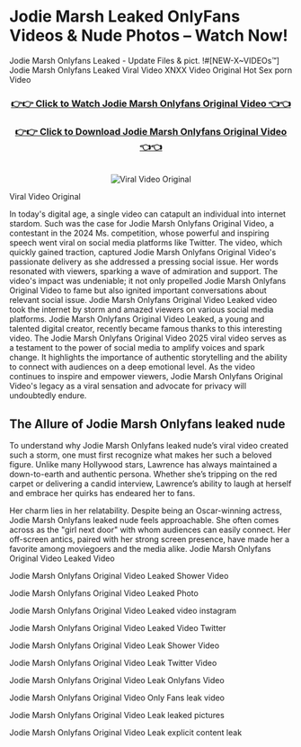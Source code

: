 # Jodie Marsh Leaked OnlyFans Videos & Nude Photos – Watch Now!

Jodie Marsh Onlyfans Leaked - Update Files & pict. !#[NEW-X~VIDEOs™] Jodie Marsh Onlyfans Leaked Viral Video XNXX Video Original Hot Sex porn Video
<br>
<div align="center">
<h3><a href="https://links2leaks.com?utm_source=jodiemarsh&utm_medium=gitlong" rel="nofollow">👉👉 Click to Watch Jodie Marsh Onlyfans Original Video 👈👈</a></h3>
<h3><a href="https://links2leaks.com?utm_source=jodiemarsh&utm_medium=gitlong" rel="nofollow">👉👉 Click to Download Jodie Marsh Onlyfans Original Video 👈👈</a></h3>
<br>
<a href="https://links2leaks.com?utm_source=jodiemarsh&utm_medium=gitlong" rel="nofollow"><img src="https://i.ibb.co/Gkj2r4b/banner.png" alt="Viral Video Original" style="max-width: 100%; display: inline-block;" data-target="animated-image.originalImage"></a>
</div>

Viral Video Original

In today's digital age, a single video can catapult an individual into internet stardom. Such was the case for Jodie Marsh Onlyfans Original Video, a contestant in the 2024 Ms. competition, whose powerful and inspiring speech went viral on social media platforms like Twitter.
The video, which quickly gained traction, captured Jodie Marsh Onlyfans Original Video's passionate delivery as she addressed a pressing social issue. Her words resonated with viewers, sparking a wave of admiration and support. The video's impact was undeniable; it not only propelled Jodie Marsh Onlyfans Original Video to fame but also ignited important conversations about relevant social issue.
Jodie Marsh Onlyfans Original Video Leaked video took the internet by storm and amazed viewers on various social media platforms. Jodie Marsh Onlyfans Original Video Leaked, a young and talented digital creator, recently became famous thanks to this interesting video.
The Jodie Marsh Onlyfans Original Video 2025 viral video serves as a testament to the power of social media to amplify voices and spark change. It highlights the importance of authentic storytelling and the ability to connect with audiences on a deep emotional level. As the video continues to inspire and empower viewers, Jodie Marsh Onlyfans Original Video's legacy as a viral sensation and advocate for privacy will undoubtedly endure.

<h2>The Allure of Jodie Marsh Onlyfans leaked nude</h2>


To understand why Jodie Marsh Onlyfans leaked nude’s viral video created such a storm, one must first recognize what makes her such a beloved figure. Unlike many Hollywood stars, Lawrence has always maintained a down-to-earth and authentic persona. Whether she’s tripping on the red carpet or delivering a candid interview, Lawrence’s ability to laugh at herself and embrace her quirks has endeared her to fans.

Her charm lies in her relatability. Despite being an Oscar-winning actress, Jodie Marsh Onlyfans leaked nude feels approachable. She often comes across as the "girl next door" with whom audiences can easily connect. Her off-screen antics, paired with her strong screen presence, have made her a favorite among moviegoers and the media alike.
Jodie Marsh Onlyfans Original Video Leaked Video

Jodie Marsh Onlyfans Original Video Leaked Shower Video

Jodie Marsh Onlyfans Original Video Leaked Photo

Jodie Marsh Onlyfans Original Video Leaked video instagram

Jodie Marsh Onlyfans Original Video Leaked Video Twitter

Jodie Marsh Onlyfans Original Video Leak Shower Video

Jodie Marsh Onlyfans Original Video Leak Twitter Video

Jodie Marsh Onlyfans Original Video Leak Onlyfans Video

Jodie Marsh Onlyfans Original Video Only Fans leak video

Jodie Marsh Onlyfans Original Video Leak leaked pictures

Jodie Marsh Onlyfans Original Video Leak explicit content leak